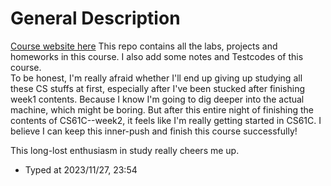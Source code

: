 # General Description

[Course website here](https://inst.eecs.berkeley.edu/~cs61c/fa20/)
This repo contains all the labs, projects and homeworks in this course. I also add some notes and Testcodes of this course.  
To be honest, I'm really afraid whether I'll end up giving up studying all these CS stuffs at first, especially after I've been stucked after finishing week1 contents. Because I know I'm going to dig deeper into the actual machine, which might be boring. But after this entire night of finishing the contents of CS61C--week2, it feels like I'm really getting started in CS61C. I believe I can keep this inner-push and finish this course successfully!

This long-lost enthusiasm in study really cheers me up.

- Typed at 2023/11/27, 23:54
